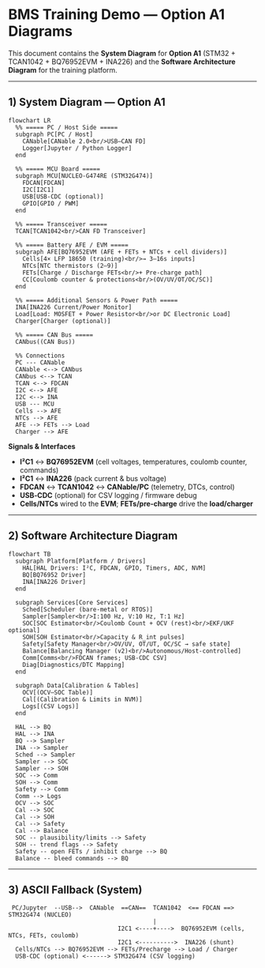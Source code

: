 # BMS Training Demo — Option A1 Diagrams

This document contains the **System Diagram** for **Option A1** (STM32 + TCAN1042 + BQ76952EVM + INA226) and the **Software Architecture Diagram** for the training platform.

---

## 1) System Diagram — Option A1

```mermaid
flowchart LR
  %% ===== PC / Host Side =====
  subgraph PC[PC / Host]
    CANable[CANable 2.0<br/>USB–CAN FD]
    Logger[Jupyter / Python Logger]
  end

  %% ===== MCU Board =====
  subgraph MCU[NUCLEO‑G474RE (STM32G474)]
    FDCAN[FDCAN]
    I2C[I2C1]
    USB[USB‑CDC (optional)]
    GPIO[GPIO / PWM]
  end

  %% ===== Transceiver =====
  TCAN[TCAN1042<br/>CAN FD Transceiver]

  %% ===== Battery AFE / EVM =====
  subgraph AFE[BQ76952EVM (AFE + FETs + NTCs + cell dividers)]
    Cells[4× LFP 18650 (training)<br/>→ 3–16s inputs]
    NTCs[NTC thermistors (2–9)]
    FETs[Charge / Discharge FETs<br/>+ Pre‑charge path]
    CC[Coulomb counter & protections<br/>(OV/UV/OT/OC/SC)]
  end

  %% ===== Additional Sensors & Power Path =====
  INA[INA226 Current/Power Monitor]
  Load[Load: MOSFET + Power Resistor<br/>or DC Electronic Load]
  Charger[Charger (optional)]

  %% ===== CAN Bus =====
  CANbus((CAN Bus))

  %% Connections
  PC --- CANable
  CANable <--> CANbus
  CANbus <--> TCAN
  TCAN <--> FDCAN
  I2C <--> AFE
  I2C <--> INA
  USB --- MCU
  Cells --> AFE
  NTCs --> AFE
  AFE --> FETs --> Load
  Charger --> AFE
```

**Signals & Interfaces**
- **I²C1** ↔ **BQ76952EVM** (cell voltages, temperatures, coulomb counter, commands)  
- **I²C1** ↔ **INA226** (pack current & bus voltage)  
- **FDCAN** ↔ **TCAN1042** ↔ **CANable/PC** (telemetry, DTCs, control)  
- **USB‑CDC** (optional) for CSV logging / firmware debug  
- **Cells/NTCs** wired to the **EVM**; **FETs/pre‑charge** drive the **load/charger**

---

## 2) Software Architecture Diagram

```mermaid
flowchart TB
  subgraph Platform[Platform / Drivers]
    HAL[HAL Drivers: I²C, FDCAN, GPIO, Timers, ADC, NVM]
    BQ[BQ76952 Driver]
    INA[INA226 Driver]
  end

  subgraph Services[Core Services]
    Sched[Scheduler (bare‑metal or RTOS)]
    Sampler[Sampler<br/>I:100 Hz, V:10 Hz, T:1 Hz]
    SOC[SOC Estimator<br/>Coulomb Count + OCV (rest)<br/>EKF/UKF optional]
    SOH[SOH Estimator<br/>Capacity & R_int pulses]
    Safety[Safety Manager<br/>OV/UV, OT/UT, OC/SC → safe state]
    Balance[Balancing Manager (v2)<br/>Autonomous/Host‑controlled]
    Comm[Comms<br/>FDCAN frames; USB‑CDC CSV]
    Diag[Diagnostics/DTC Mapping]
  end

  subgraph Data[Calibration & Tables]
    OCV[(OCV–SOC Table)]
    Cal[(Calibration & Limits in NVM)]
    Logs[(CSV Logs)]
  end

  HAL --> BQ
  HAL --> INA
  BQ --> Sampler
  INA --> Sampler
  Sched --> Sampler
  Sampler --> SOC
  Sampler --> SOH
  SOC --> Comm
  SOH --> Comm
  Safety --> Comm
  Comm --> Logs
  OCV --> SOC
  Cal --> SOC
  Cal --> SOH
  Cal --> Safety
  Cal --> Balance
  SOC -- plausibility/limits --> Safety
  SOH -- trend flags --> Safety
  Safety -- open FETs / inhibit charge --> BQ
  Balance -- bleed commands --> BQ
```

---

## 3) ASCII Fallback (System)

```
 PC/Jupyter  --USB-->  CANable  ==CAN==  TCAN1042  <== FDCAN ==>  STM32G474 (NUCLEO)
                                         |
                               I2C1 <----+---->  BQ76952EVM (cells, NTCs, FETs, coulomb)
                               I2C1 <---------->  INA226 (shunt)
  Cells/NTCs --> BQ76952EVM --> FETs/Precharge --> Load / Charger
  USB‑CDC (optional) <------> STM32G474 (CSV logging)
```
